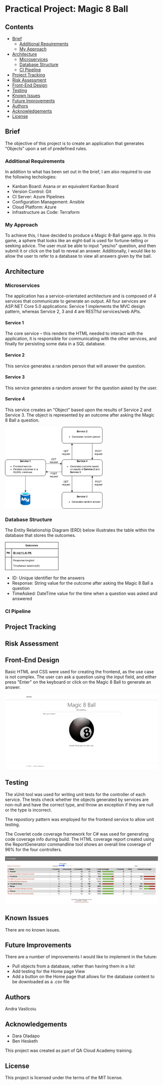 # Practical Project: Magic 8 Ball

## Contents
* [Brief](#brief)
   * [Additional Requirements](#additional-requirements)
   * [My Approach](#my-approach)
* [Architecture](#architecture)
   * [Microservices](#microservices)
   * [Database Structure](#database-structure)
   * [CI Pipeline](#ci-pipeline)
* [Project Tracking](#project-tracking)
* [Risk Assessment](#risk-assessment)
* [Front-End Design](#front-end-design)
* [Testing](#testing)
* [Known Issues](#known-issues)
* [Future Improvements](#future-improvements)
* [Authors](#authors)
* [Acknowledgements](#acknowledgements)
* [License](#license)

## Brief
The objective of this project is to create an application that generates “Objects” upon a set of predefined rules.

### Additional Requirements
In addition to what has been set out in the brief, I am also required to use the following techologies:
* Kanban Board: Asana or an equivalent Kanban Board
* Version Control: Git
* CI Server: Azure Pipelines
* Configuration Management: Ansible
* Cloud Platform: Azure
* Infrastructure as Code: Terraform

### My Approach
To achieve this, I have decided to produce a Magic 8-Ball game app. In this game, a sphere that looks like an eight-ball is used for fortune-telling or seeking advice. 
The user must be able to input "yes/no" question, and then submit it or click on the ball to reveal an answer.
Additionally, I would like to allow the user to refer to a database to view all answers given by the ball.

## Architecture
### Microservices
The application has a service-orientated architecture and is composed of 4 services that communicate to generate an output. All four services are ASP.NET Core 5.0 applications: Service 1 implements the MVC design pattern, whereas Service 2, 3 and 4 are RESTful services/web APIs.

#### Service 1
The core service – this renders the HTML needed to interact with the application, it is responsible for communicating with the other services, and finally for persisting some data in a SQL database.

#### Service 2
This service generates a random person that will answer the question.

#### Service 3
This service generates a random answer for the question asked by the user.

#### Service 4
This service creates an "Object" based upon the results of Service 2 and Service 3. The object is represented by an outcome after asking the Magic 8 Ball a question.

<img src="https://github.com/Andra1609/Magic8Ball/blob/main/images/services-diagram.png" width="65%">

### Database Structure
The Entity Relationship Diagram (ERD) below illustrates the table within the database that stores the outcomes.

<img src="https://github.com/Andra1609/Magic8Ball/blob/main/images/erd-outcomes.png" width="35%">

* ID: Unique identifier for the answers
* Response: String value for the outcome after asking the Magic 8 Ball a question
* TimeAsked: DateTime value for the time when a question was asked and answered

### CI Pipeline

## Project Tracking

## Risk Assessment

## Front-End Design
Basic HTML and CSS were used for creating the frontend, as the use case is not complex. The user can ask a question using the input field, and either press "Enter" on the keyboard or click on the Magic 8 Ball to generate an answer.

<img src="https://github.com/Andra1609/Magic8Ball/blob/main/images/frontend-home-view.png">

## Testing
The xUnit tool was used for writing unit tests for the controller of each service. The tests check whether the objects generated by services are non-null and have the correct type, and throw an exception if they are null or the type is incorrect.

The repostiory pattern was employed for the frontend service to allow unit testing.

The Coverlet code coverage framework for C# was used for generating code coverage info during build. The HTML coverage report created using the ReportGenerator commandline tool shows an overall line coverage of 96% for the four controllers.

<img src="https://github.com/Andra1609/Magic8Ball/blob/main/images/coverge-report.png">

## Known Issues
There are no known issues.

## Future Improvements
There are a number of improvements I would like to implement in the future:
* Pull objects from a database, rather than having them in a list
* Add testing for the Home page View
* Add a button on the Home page that allows for the database content to be downloaded as a .csv file

## Authors
Andra Vasilcoiu

## Acknowledgements
* Dara Oladapo
* Ben Hesketh

This project was created as part of QA Cloud Academy training.

## License
This project is licensed under the terms of the MIT license.
